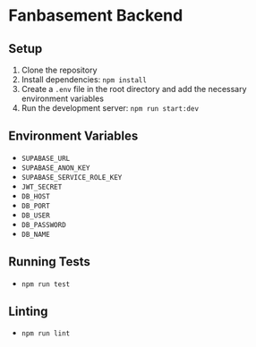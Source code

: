 # Fanbasement Backend

## Setup

1. Clone the repository
2. Install dependencies: `npm install`
3. Create a `.env` file in the root directory and add the necessary environment variables
4. Run the development server: `npm run start:dev`

## Environment Variables

- `SUPABASE_URL`
- `SUPABASE_ANON_KEY`
- `SUPABASE_SERVICE_ROLE_KEY`
- `JWT_SECRET`
- `DB_HOST`
- `DB_PORT`
- `DB_USER`
- `DB_PASSWORD`
- `DB_NAME`

## Running Tests

- `npm run test`

## Linting

- `npm run lint`
